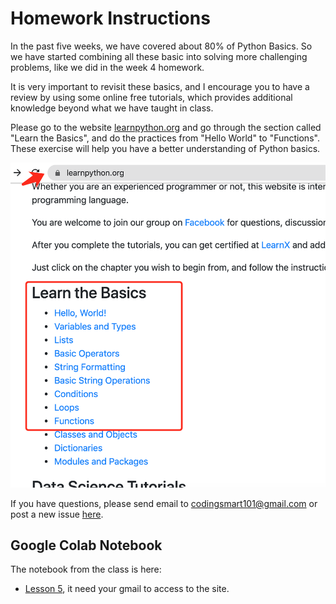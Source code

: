 # Homework Instructions

In the past five weeks, we have covered about 80% of Python Basics. So we have started combining all these basic into solving more challenging problems, like we did in the week 4 homework.

It is very important to revisit these basics, and I encourage you to have a review by using some online free tutorials, which provides additional knowledge beyond what we have taught in class.

Please go to the website [learnpython.org](https://www.learnpython.org/) and go through the section called "Learn the Basics", and do the practices from "Hello World" to "Functions". These exercise will help you have a better understanding of Python basics.

![](../misc/res/wk5_learnpython.png)

If you have questions, please send email to codingsmart101@gmail.com or post a new issue [here](https://github.com/codingsmart101/python4kids/issues).

## Google Colab Notebook

The notebook from the class is here:

* [Lesson 5](https://colab.research.google.com/drive/1Yl0uShQ_hswLIPQ0s2eBraEfjq88TvyM?usp=sharing), it need your gmail to access to the site.
